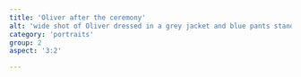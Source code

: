 ```yaml
---
title: 'Oliver after the ceremony'
alt: 'wide shot of Oliver dressed in a grey jacket and blue pants standing in front of Sterling Pond with mountain view'
category: 'portraits'
group: 2
aspect: '3:2'

---
```


